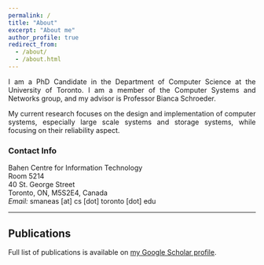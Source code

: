 ```yaml
---
permalink: /
title: "About"
excerpt: "About me"
author_profile: true
redirect_from: 
  - /about/
  - /about.html
---
```


<p style="text-align: justify">I am a PhD Candidate in the Department of Computer Science at the University of Toronto. I am a member of the Computer Systems and Networks group, and my advisor is Professor Bianca Schroeder.</p>

<p style="text-align: justify">My current research focuses on the design and implementation of computer systems, especially large scale systems and storage systems, while focusing on their reliability aspect.</p>

<h3>Contact Info</h3>
Bahen Centre for Information Technology<br/>
Room 5214<br/>
40 St. George Street<br/>
Toronto, ON, M5S2E4, Canada<br/>
<i>Email:</i> smaneas [at] cs [dot] toronto [dot] edu

<hr>

<h2>Publications</h2>
<a name="publications"></a>
Full list of publications is available on <a href="https://scholar.google.com/citations?user=dFSJQHYAAAAJ&hl=en" target="_blank">my Google Scholar profile</a>.
